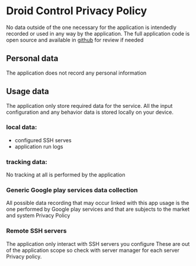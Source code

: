 # Droid Control Privacy Policy

No data outside of the one necessary for the application is intendedly recorded or used in any way by the application.
The full application code is open source and available in [github](https://github.com/lerignoux/droid-control) for review if needed

## Personal data
The application does not record any personal information

## Usage data
The application only store required data for the service.
All the input configuration and any behavior data is stored locally on your device.

### local data:
* configured SSH serves
* application run logs

### tracking data:
No tracking at all is performed by the application

### Generic Google play services data collection
All possible data recording that may occur linked with this app usage is the one performed by Google play services and that are subjects to the market and system Privacy Policy

### Remote SSH servers
The application only interact with SSH servers you configure
These are out of the application scope so check with server manager for each server Privacy policy.
